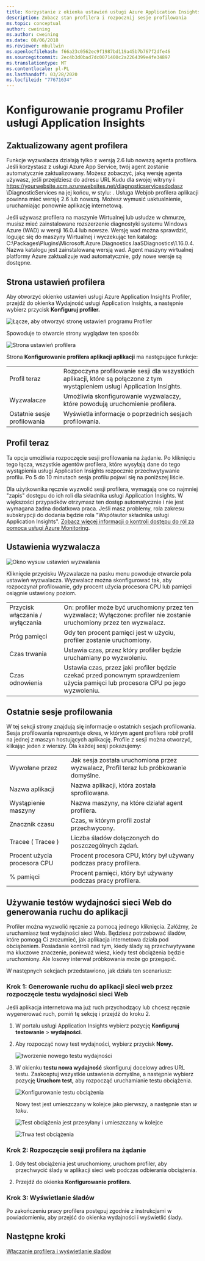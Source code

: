 ```yaml
---
title: Korzystanie z okienka ustawień usługi Azure Application Insights Profiler | Dokumenty firmy Microsoft
description: Zobacz stan profilera i rozpocznij sesje profilowania
ms.topic: conceptual
author: cweining
ms.author: cweining
ms.date: 08/06/2018
ms.reviewer: mbullwin
ms.openlocfilehash: f66a23c0562ec9f1987bd119a45b7b767f2dfe46
ms.sourcegitcommit: 2ec4b3d0bad7dc0071400c2a2264399e4fe34897
ms.translationtype: MT
ms.contentlocale: pl-PL
ms.lasthandoff: 03/28/2020
ms.locfileid: "77671634"
---
```

# <a name="configure-application-insights-profiler"></a>Konfigurowanie programu Profiler usługi Application Insights

## <a name="updated-profiler-agent"></a>Zaktualizowany agent profilera
Funkcje wyzwalacza działają tylko z wersją 2.6 lub nowszą agenta profilera. Jeśli korzystasz z usługi Azure App Service, twój agent zostanie automatycznie zaktualizowany. Możesz zobaczyć, jaką wersję agenta używasz, jeśli przejdziesz do adresu URL Kudu dla swojej witryny i https://yourwebsite.scm.azurewebsites.net/diagnosticservicesdodasz \DiagnosticServices na jej końcu, w stylu: . Usługa Webjob profilera aplikacji powinna mieć wersję 2.6 lub nowszą. Możesz wymusić uaktualnienie, uruchamiając ponownie aplikację internetową. 

Jeśli używasz profilera na maszynie Wirtualnej lub usłudze w chmurze, musisz mieć zainstalowane rozszerzenie diagnostyki systemu Windows Azure (WAD) w wersji 16.0.4 lub nowsze. Wersję wad można sprawdzić, logując się do maszyny Wirtualnej i wyczekując ten katalog: C:\Packages\Plugins\Microsoft.Azure.Diagnostics.IaaSDiagnostics\1.16.0.4. Nazwa katalogu jest zainstalowaną wersją wad. Agent maszyny wirtualnej platformy Azure zaktualizuje wad automatycznie, gdy nowe wersje są dostępne.

## <a name="profiler-settings-page"></a>Strona ustawień profilera

Aby otworzyć okienko ustawień usługi Azure Application Insights Profiler, przejdź do okienka Wydajność usługi Application Insights, a następnie wybierz przycisk **Konfiguruj profiler.**

![Łącze, aby otworzyć stronę ustawień programu Profiler][configure-profiler-entry]

Spowoduje to otwarcie strony wyglądaw ten sposób:

![Strona ustawień profilera][configure-profiler-page]

Strona **Konfigurowanie profilera aplikacji aplikacji** ma następujące funkcje:

| | |
|-|-|
Profil teraz | Rozpoczyna profilowanie sesji dla wszystkich aplikacji, które są połączone z tym wystąpieniem usługi Application Insights.
Wyzwalacze | Umożliwia skonfigurowanie wyzwalaczy, które powodują uruchomienie profilera. 
Ostatnie sesje profilowania | Wyświetla informacje o poprzednich sesjach profilowania.

## <a name="profile-now"></a>Profil teraz
Ta opcja umożliwia rozpoczęcie sesji profilowania na żądanie. Po kliknięciu tego łącza, wszystkie agentów profilera, które wysyłają dane do tego wystąpienia usługi Application Insights rozpocznie przechwytywanie profilu. Po 5 do 10 minutach sesja profilu pojawi się na poniższej liście.

Dla użytkownika ręcznie wyzwolić sesji profilera, wymagają one co najmniej "zapis" dostępu do ich roli dla składnika usługi Application Insights. W większości przypadków otrzymasz ten dostęp automatycznie i nie jest wymagana żadna dodatkowa praca. Jeśli masz problemy, rola zakresu subskrypcji do dodania będzie rola "Współautor składnika usługi Application Insights". [Zobacz więcej informacji o kontroli dostępu do ról za pomocą usługi Azure Monitoring](https://docs.microsoft.com/azure/azure-monitor/app/resources-roles-access-control).

## <a name="trigger-settings"></a>Ustawienia wyzwalacza
![Okno wysuw ustawień wyzwalania][trigger-settings-flyout]

Kliknięcie przycisku Wyzwalacze na pasku menu powoduje otwarcie pola ustawień wyzwalacza. Wyzwalacz można skonfigurować tak, aby rozpoczynał profilowanie, gdy procent użycia procesora CPU lub pamięci osiągnie ustawiony poziom.

| | |
|-|-|
Przycisk włączania / wyłączania | On: profiler może być uruchomiony przez ten wyzwalacz; Wyłączone: profiler nie zostanie uruchomiony przez ten wyzwalacz.
Próg pamięci | Gdy ten procent pamięci jest w użyciu, profiler zostanie uruchomiony.
Czas trwania | Ustawia czas, przez który profiler będzie uruchamiany po wyzwoleniu.
Czas odnowienia | Ustawia czas, przez jaki profiler będzie czekać przed ponownym sprawdzeniem użycia pamięci lub procesora CPU po jego wyzwoleniu.

## <a name="recent-profiling-sessions"></a>Ostatnie sesje profilowania
W tej sekcji strony znajdują się informacje o ostatnich sesjach profilowania. Sesja profilowania reprezentuje okres, w którym agent profilera robił profil na jednej z maszyn hostujących aplikację. Profile z sesji można otworzyć, klikając jeden z wierszy. Dla każdej sesji pokazujemy:

| | |
|-|-|
Wywołane przez | Jak sesja została uruchomiona przez wyzwalacz, Profil teraz lub próbkowanie domyślne. 
Nazwa aplikacji | Nazwa aplikacji, która została sprofilowana.
Wystąpienie maszyny | Nazwa maszyny, na które działał agent profilera.
Znacznik czasu | Czas, w którym profil został przechwycony.
Tracee ( Tracee ) | Liczba śladów dołączonych do poszczególnych żądań.
Procent użycia procesora CPU | Procent procesora CPU, który był używany podczas pracy profilera.
% pamięci | Procent pamięci, który był używany podczas pracy profilera.

## <a name="use-web-performance-tests-to-generate-traffic-to-your-application"></a><a id="profileondemand"></a>Używanie testów wydajności sieci Web do generowania ruchu do aplikacji

Profiler można wyzwolić ręcznie za pomocą jednego kliknięcia. Załóżmy, że uruchamiasz test wydajności sieci Web. Będziesz potrzebować śladów, które pomogą Ci zrozumieć, jak aplikacja internetowa działa pod obciążeniem. Posiadanie kontroli nad tym, kiedy ślady są przechwytywane ma kluczowe znaczenie, ponieważ wiesz, kiedy test obciążenia będzie uruchomiony. Ale losowy interwał próbkowania może go przegapić.

W następnych sekcjach przedstawiono, jak działa ten scenariusz:

### <a name="step-1-generate-traffic-to-your-web-app-by-starting-a-web-performance-test"></a>Krok 1: Generowanie ruchu do aplikacji sieci web przez rozpoczęcie testu wydajności sieci Web

Jeśli aplikacja internetowa ma już ruch przychodzący lub chcesz ręcznie wygenerować ruch, pomiń tę sekcję i przejdź do kroku 2.

1. W portalu usługi Application Insights wybierz pozycję **Konfiguruj testowanie** > **wydajności**. 

1. Aby rozpocząć nowy test wydajności, wybierz przycisk **Nowy.**

   ![tworzenie nowego testu wydajności][create-performance-test]

1. W okienku **testu nowa wydajność** skonfiguruj docelowy adres URL testu. Zaakceptuj wszystkie ustawienia domyślne, a następnie wybierz pozycję **Uruchom test,** aby rozpocząć uruchamianie testu obciążenia.

    ![Konfigurowanie testu obciążenia][configure-performance-test]

    Nowy test jest umieszczany w kolejce jako pierwszy, a następnie stan *w toku*.

    ![Test obciążenia jest przesyłany i umieszczany w kolejce][load-test-queued]

    ![Trwa test obciążenia][load-test-in-progress]

### <a name="step-2-start-a-profiler-on-demand-session"></a>Krok 2: Rozpoczęcie sesji profilera na żądanie

1. Gdy test obciążenia jest uruchomiony, uruchom profiler, aby przechwycić ślady w aplikacji sieci web podczas odbierania obciążenia.

1. Przejdź do okienka **Konfigurowanie profilera.**


### <a name="step-3-view-traces"></a>Krok 3: Wyświetlanie śladów

Po zakończeniu pracy profilera postępuj zgodnie z instrukcjami w powiadomieniu, aby przejść do okienka wydajności i wyświetlić ślady.

## <a name="next-steps"></a>Następne kroki
[Włączanie profilera i wyświetlanie śladów](profiler-overview.md?toc=/azure/azure-monitor/toc.json)

[profiler-on-demand]: ./media/profiler-settings/Profiler-on-demand.png
[configure-profiler-entry]: ./media/profiler-settings/configure-profiler-entry.png
[configure-profiler-page]: ./media/profiler-settings/configureBlade.png
[trigger-settings-flyout]: ./media/profiler-settings/CPUTrigger.png
[create-performance-test]: ./media/profiler-settings/new-performance-test.png
[configure-performance-test]: ./media/profiler-settings/configure-performance-test.png
[load-test-queued]: ./media/profiler-settings/load-test-queued.png
[load-test-in-progress]: ./media/profiler-settings/load-test-inprogress.png
[enable-app-insights]: ./media/profiler-settings/enable-app-insights-blade-01.png
[update-site-extension]: ./media/profiler-settings/update-site-extension-01.png
[change-and-save-appinsights]: ./media/profiler-settings/change-and-save-appinsights-01.png
[app-settings-for-profiler]: ./media/profiler-settings/appsettings-for-profiler-01.png
[check-for-extension-update]: ./media/profiler-settings/check-extension-update-01.png
[profiler-timeout]: ./media/profiler-settings/profiler-timeout.png
